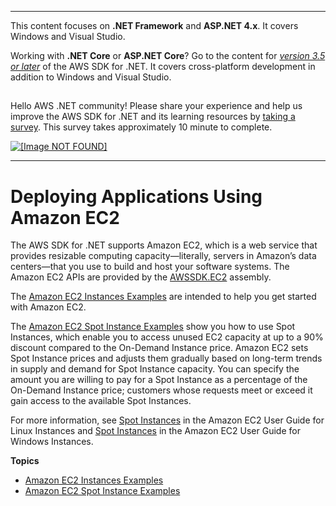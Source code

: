 --------

This content focuses on **\.NET Framework** and **ASP\.NET 4\.x**\. It covers Windows and Visual Studio\.

Working with **\.NET Core** or **ASP\.NET Core**? Go to the content for *[version 3\.5 or later](https://docs.aws.amazon.com/sdk-for-net/latest/developer-guide/welcome.html)* of the AWS SDK for \.NET\. It covers cross\-platform development in addition to Windows and Visual Studio\.

## <a name="w8aab3b5"></a>

Hello AWS \.NET community\! Please share your experience and help us improve the AWS SDK for \.NET and its learning resources by [taking a survey](https://amazonmr.au1.qualtrics.com/jfe/form/SV_bqfQLfZ5nhFUiV0)\. This survey takes approximately 10 minute to complete\.

 [ ![\[Image NOT FOUND\]](http://docs.aws.amazon.com/sdk-for-net/v3/developer-guide/images/SurveyButton.png) ](https://amazonmr.au1.qualtrics.com/jfe/form/SV_bqfQLfZ5nhFUiV0)

--------

# Deploying Applications Using Amazon EC2<a name="ec2-apis-intro"></a>

The AWS SDK for \.NET supports Amazon EC2, which is a web service that provides resizable computing capacity—literally, servers in Amazon’s data centers—that you use to build and host your software systems\. The Amazon EC2 APIs are provided by the [AWSSDK\.EC2](http://www.nuget.org/packages/AWSSDK.EC2) assembly\.

The [Amazon EC2 Instances Examples](how-to-ec2.md) are intended to help you get started with Amazon EC2\.

The [Amazon EC2 Spot Instance Examples](how-to-spot-instances.md) show you how to use Spot Instances, which enable you to access unused EC2 capacity at up to a 90% discount compared to the On\-Demand Instance price\. Amazon EC2 sets Spot Instance prices and adjusts them gradually based on long\-term trends in supply and demand for Spot Instance capacity\. You can specify the amount you are willing to pay for a Spot Instance as a percentage of the On\-Demand Instance price; customers whose requests meet or exceed it gain access to the available Spot Instances\.

For more information, see [Spot Instances](https://docs.aws.amazon.com/AWSEC2/latest/UserGuide/using-spot-instances.html) in the Amazon EC2 User Guide for Linux Instances and [Spot Instances](https://docs.aws.amazon.com/AWSEC2/latest/WindowsGuide/using-spot-instances.html) in the Amazon EC2 User Guide for Windows Instances\.

**Topics**
+ [Amazon EC2 Instances Examples](how-to-ec2.md)
+ [Amazon EC2 Spot Instance Examples](how-to-spot-instances.md)